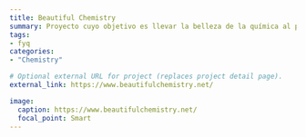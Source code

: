 ```yaml
---
title: Beautiful Chemistry
summary: Proyecto cuyo objetivo es llevar la belleza de la química al público en general.
tags:
- fyq
categories: 
- "Chemistry"

# Optional external URL for project (replaces project detail page).
external_link: https://www.beautifulchemistry.net/

image:
  caption: https://www.beautifulchemistry.net/
  focal_point: Smart
---
```

